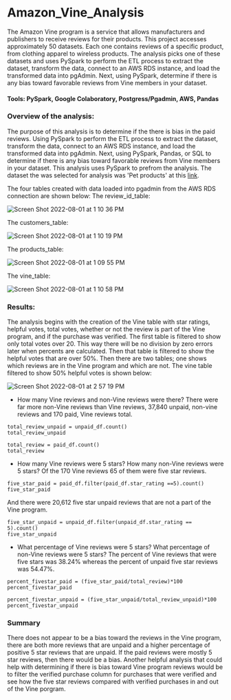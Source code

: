 # Amazon_Vine_Analysis
The Amazon Vine program is a service that allows manufacturers and publishers to receive reviews for their products. This project accesses approximately 50 datasets. Each one contains reviews of a specific product, from clothing apparel to wireless products. The analysis picks one of these datasets and uses PySpark to perform the ETL process to extract the dataset, transform the data, connect to an AWS RDS instance, and load the transformed data into pgAdmin. Next, using PySpark, determine if there is any bias toward favorable reviews from Vine members in your dataset. 

#### Tools: PySpark, Google Colaboratory, Postgress/Pgadmin, AWS, Pandas

### Overview of the analysis: 

The purpose of this analysis is to determine if the there is bias in the paid reviews. Using PySpark to perform the ETL process to extract the dataset, transform the data, connect to an AWS RDS instance, and load the transformed data into pgAdmin. Next, using PySpark, Pandas, or SQL to determine if there is any bias toward favorable reviews from Vine members in your dataset. This analysis uses PySpark to prefrom the analysis. The dataset the was selected for analysis was 'Pet products' at this [link](https://s3.amazonaws.com/amazon-reviews-pds/tsv/amazon_reviews_us_Pet_Products_v1_00.tsv.gz).

The four tables created with data loaded into pgadmin from the AWS RDS connection are shown below:
The review_id_table:

![Screen Shot 2022-08-01 at 1 10 36 PM](https://user-images.githubusercontent.com/99676466/182245747-db61458a-8767-49bd-a9fb-3c8ef1fa62fd.png)

The customers_table:

![Screen Shot 2022-08-01 at 1 10 19 PM](https://user-images.githubusercontent.com/99676466/182245764-de8076aa-8eca-450a-8feb-90ebe4de0c1a.png)

The products_table:

![Screen Shot 2022-08-01 at 1 09 55 PM](https://user-images.githubusercontent.com/99676466/182245781-1611a52a-e29b-4431-a161-0023a8907d5f.png)

The vine_table:

![Screen Shot 2022-08-01 at 1 10 58 PM](https://user-images.githubusercontent.com/99676466/182245930-7f8b5844-10e9-4e90-913d-f4b71fc195c7.png)


### Results: 
The analysis begins with the creation of the Vine table with star ratings, helpful votes, total votes, whether or not the review is part of the Vine program, and if the purchase was verified. The first table is filtered to show only total votes over 20. This way there will be no division by zero errors later when percents are calculated. Then that table is filtered to show the helpful votes that are over 50%. Then there are two tables; one shows which reviews are in the Vine program and which are not.
The vine table filtered to show 50% helpful votes is shown below:

![Screen Shot 2022-08-01 at 2 57 19 PM](https://user-images.githubusercontent.com/99676466/182245343-3e28f045-0179-430d-bd97-4109f48b1351.png)


* How many Vine reviews and non-Vine reviews were there?
There were far more non-Vine reviews than Vine reviews, 37,840 unpaid, non-vine reviews and 170 paid, Vine reviews total.
~~~
total_review_unpaid = unpaid_df.count()
total_review_unpaid

total_review = paid_df.count()
total_review
~~~

* How many Vine reviews were 5 stars? How many non-Vine reviews were 5 stars?
Of the 170 Vine reviews 65 of them were five star reviews.
~~~
five_star_paid = paid_df.filter(paid_df.star_rating ==5).count()
five_star_paid
~~~
And there were 20,612 five star unpaid reviews that are not a part of the Vine program.
~~~ 
five_star_unpaid = unpaid_df.filter(unpaid_df.star_rating == 5).count()
five_star_unpaid 
~~~

* What percentage of Vine reviews were 5 stars? What percentage of non-Vine reviews were 5 stars?
The percent of Vine reviews that were five stars was 38.24% whereas the percent of unpaid five star reviews was 54.47%. 

~~~
percent_fivestar_paid = (five_star_paid/total_review)*100
percent_fivestar_paid
 
percent_fivestar_unpaid = (five_star_unpaid/total_review_unpaid)*100
percent_fivestar_unpaid
~~~

### Summary 

There does not appear to be a bias toward the reviews in the Vine program, there are both more reviews that are unpaid and a higher percentage of positive 5 star reviews that are unpaid. If the paid reviews were mostly 5 star reviews, then there would be a bias. Another helpful analysis that could help with determining if there is bias toward Vine program reviews would be to filter the verified purchase column for purchases that were verified and see how the five star reviews compared with verified purchases in and out of the Vine porgram.
